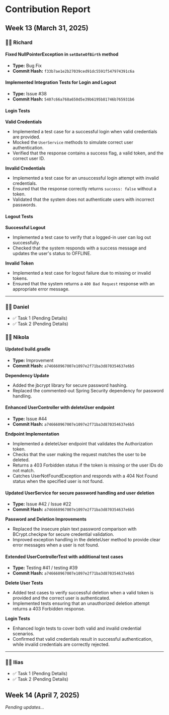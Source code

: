 # Contribution Report

## Week 13 (March 31, 2025)

### 🧑‍💻 Richard

#### Fixed NullPointerException in `setDateOfBirth` method
- **Type:** Bug Fix
- **Commit Hash:** `f33b7ae1e2b27039ced91dc5591f547974391c6a`

#### Implemented Integration Tests for Login and Logout
- **Type:** Issue #38
- **Commit Hash:** `5407c66a768a650d5e39b6195b81746b765931b6`

#### Login Tests

**Valid Credentials**
- Implemented a test case for a successful login when valid credentials are provided.
- Mocked the `UserService` methods to simulate correct user authentication.
- Verified that the response contains a success flag, a valid token, and the correct user ID.

**Invalid Credentials**
- Implemented a test case for an unsuccessful login attempt with invalid credentials.
- Ensured that the response correctly returns `success: false` without a token.
- Validated that the system does not authenticate users with incorrect passwords.

#### Logout Tests

**Successful Logout**
- Implemented a test case to verify that a logged-in user can log out successfully.
- Checked that the system responds with a success message and updates the user's status to OFFLINE.

**Invalid Token**
- Implemented a test case for logout failure due to missing or invalid tokens.
- Ensured that the system returns a `400 Bad Request` response with an appropriate error message.

---

### 🧑‍💻 Daniel
- ✅ Task 1 (Pending Details)
- ✅ Task 2 (Pending Details)

### 🧑‍💻 Nikola
#### Updated build.gradle
- **Type:** Improvement
- **Commit Hash:** `a746660967007e1097e2f71ba3d870354637e6b5`

**Dependency Update**
- Added the jbcrypt library for secure password hashing.
- Replaced the commented-out Spring Security dependency for password handling.



#### Enhanced UserController with deleteUser endpoint
- **Type:** Issue #44
- **Commit Hash:** `a746660967007e1097e2f71ba3d870354637e6b5`

**Endpoint Implementation**
- Implemented a deleteUser endpoint that validates the Authorization token.
- Checks that the user making the request matches the user to be deleted.
- Returns a 403 Forbidden status if the token is missing or the user IDs do not match.
- Catches UserNotFoundException and responds with a 404 Not Found status when the specified user is not found.



#### Updated UserService for secure password handling and user deletion
- **Type:** Issue #42 / Issue #22
- **Commit Hash:** `a746660967007e1097e2f71ba3d870354637e6b5`

**Password and Deletion Improvements**
- Replaced the insecure plain text password comparison with BCrypt.checkpw for secure credential validation.
- Improved exception handling in the deleteUser method to provide clear error messages when a user is not found.



#### Extended UserControllerTest with additional test cases
- **Type:** Testing #41 / testing #39
- **Commit Hash:** `a746660967007e1097e2f71ba3d870354637e6b5`

**Delete User Tests**
- Added test cases to verify successful deletion when a valid token is provided and the correct user is authenticated.
- Implemented tests ensuring that an unauthorized deletion attempt returns a 403 Forbidden response.

**Login Tests**
- Enhanced login tests to cover both valid and invalid credential scenarios.
- Confirmed that valid credentials result in successful authentication, while invalid credentials are correctly rejected.

---






### 🧑‍💻 Ilias
- ✅ Task 1 (Pending Details)
- ✅ Task 2 (Pending Details)

## Week 14 (April 7, 2025)
*Pending updates...*

